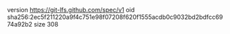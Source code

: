 version https://git-lfs.github.com/spec/v1
oid sha256:2ec5f211220a9f4c751e98f07208f620f1555acdb0c9032bd2bdfcc6974a92b2
size 308
